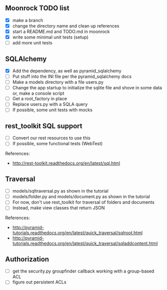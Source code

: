 ## Moonrock TODO list

- [X] make a branch
- [X] change the directory name and clean up references
- [X] start a README.md and TODO.md in moonrock
- [X] write some minimal unit tests (setup)
- [ ] add more unit tests

## SQLAlchemy

- [X] Add the dependency, as well as pyramid_sqlalchemy
- [ ] Put stuff into the INI file per the pyramid_sqlalchemy docs
- [ ] Make a models directory with a file users.py
- [ ] Change the app startup to initialize the sqlite file and shove in some data or, make a console script
- [ ] Get a root_factory in place
- [ ] Replace users.py with a SQLA query
- [ ] If possible, some unit tests with mocks

## rest_toolkit SQL support

- [ ] Convert our rest resources to use this
- [ ] If possible, some functional tests (WebTest)

References:
* http://rest-toolkit.readthedocs.org/en/latest/sql.html

## Traversal

- [ ] models/sqltraversal.py as shown in the tutorial
- [ ] models/folder.py and models/document.py as shown in the tutorial
- [ ] For now, don't use rest_toolkit for traversal of folders and documents
- [ ] Instead, make view classes that return JSON

References:
* http://pyramid-tutorials.readthedocs.org/en/latest/quick_traversal/sqlroot.html
* http://pyramid-tutorials.readthedocs.org/en/latest/quick_traversal/sqladdcontent.html

## Authorization

- [ ] get the security.py groupfinder callback working with a group-based ACL
- [ ] figure out persistent ACLs
